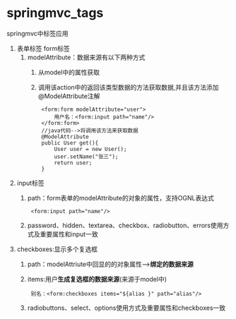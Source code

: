 # springmvc_tags
springmvc中标签应用

1. 表单标签 form标签
	1. modelAttribute：数据来源有以下两种方式
		1. 从model中的属性获取
		2. 调用该action中的返回该类型数据的方法获取数据,并且该方法添加@ModelAttribute注解

				<form:form modelAttribute="user">
					用户名：<form:input path="name"/>
				</form:form>
				//java代码-->将调用该方法来获取数据
				@ModelAttribute
				public User get(){
					User user = new User();
					user.setName("张三");
					return user;
				}
2. input标签
	1. path：form表单的modelAttribute的对象的属性，支持OGNL表达式

			<form:input path="name"/>
	2. password、hidden、textarea、checkbox、radiobutton、errors使用方式及重要属性和input一致
2. checkboxes:显示多个复选框
	1. path：modelAttriute中回显的的对象属性-->**绑定的数据来源**
	2. items:用户**生成复选框的数据来源**(来源于model中)

			别名：<form:checkboxes items="${alias }" path="alias"/>
	1. radiobuttons、select、options使用方式及重要属性和checkboxes一致
